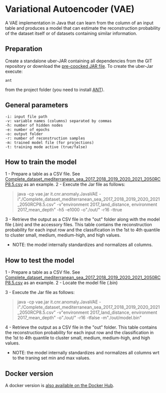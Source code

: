 # Variational Autoencoder (VAE)

A VAE implementation in Java that can learn from the column of an input table and produces a model that can estimate the reconstruction probability of the dataset itself or of datasets containing similar information.

## Preparation

Create a standalone uber-JAR containing all dependencies from the GIT repository or download the [pre-coocked JAR file](https://data.d4science.org/shub/E_RmlXSjJSbFVhZmVyT25YTFJJYlY1a3BJRWc0T0xueUVIOWNXamR3dStNV3RMZDl2WThJRE5rckY0b1cwWVU1Kw==).
To create the uber-Jar execute:

    ant
from the project folder (you need to install [ANT](https://ant.apache.org/manual/install.html)).

## General parameters
    -i: input file path
    -v: variable names (columns) separated by commas
    -h: number of hidden nodes
    -e: number of epochs
    -o: output folder
    -r: number of reconstruction samples
    -m: trained model file (for projections)
    -t: training mode active (true/false)
    

## How to train the model

1 - Prepare a table as a CSV file. See [Complete_dataset_mediterranean_sea_2017_2018_2019_2020_2021_2050RCP8.5.csv](https://github.com/cybprojects65/VariationalAutoencoder/blob/main/Complete_dataset_mediterranean_sea_2017_2018_2019_2020_2021_2050RCP8.5.csv)  as an example.
2 - Execute the Jar file as follows:

> java -cp vae.jar it.cnr.anomaly.JavaVAE
> -i"./Complete_dataset_mediterranean_sea_2017_2018_2019_2020_2021_2050RCP8.5.csv"
> -v"environment 2017_land_distance, environment 2017_mean_depth" -h5 -e1000 -o"./out/" -r16 -ttrue

3 - Retrieve the output as a CSV file in the "out" folder along with the model file (.bin) and the accessory files. This table contains the reconstruction probability for each input row and the classification in the 1st to 4th quantile to cluster small, medium, medium-high, and high values.

* NOTE: the model internally standardizes and normalizes all columns.


## How to test the model

1 - Prepare a table as a CSV file. See [Complete_dataset_mediterranean_sea_2017_2018_2019_2020_2021_2050RCP8.5.csv](https://github.com/cybprojects65/VariationalAutoencoder/blob/main/Complete_dataset_mediterranean_sea_2017_2018_2019_2020_2021_2050RCP8.5.csv)  as an example.
2 - Locate the model file (.bin)

3 - Execute the Jar file as follows:

> java -cp vae.jar it.cnr.anomaly.JavaVAE
> -i"./Complete_dataset_mediterranean_sea_2017_2018_2019_2020_2021_2050RCP8.5.csv"
> -v"environment 2017_land_distance, environment 2017_mean_depth" -o"./out/" -r16 -tfalse -m"./out/model.bin"

4 - Retrieve the output as a CSV file in the "out" folder. This table contains the reconstruction probability for each input row and the classification in the 1st to 4th quantile to cluster small, medium, medium-high, and high values.

* NOTE: the model internally standardizes and normalizes all columns wrt to the traning set min and max values.

## Docker version

A docker version is [also available on the Docker Hub](https://hub.docker.com/repository/docker/gianpaolocoro/variationalautoencoder/general).
